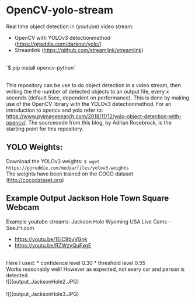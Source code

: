 # OpenCV-yolo-stream
Real time object detection in (youtube) video stream:
* OpenCV with YOLOv3 detectionmethod (https://pjreddie.com/darknet/yolo/) 
* Streamlink (https://github.com/streamlink/streamlink)
<br>
`$  pip install opencv-python` <br><br>

This repository can be use to do object detection in a video stream, then writing the the number of detected objects to an output file, every x seconds (default 5sec, dependent on performance). This is done by making use of the OpenCV library with the YOLOv3 detectionmethod. For an introduction to opencv and yolo refer to: https://www.pyimagesearch.com/2018/11/12/yolo-object-detection-with-opencv/. The sourcecode from this blog, by Adrian Rosebrock, is the starting point for this repository.


## YOLO Weights:
Download the YOLOv3 weights:
 `$ wget https://pjreddie.com/media/files/yolov3.weights` <br>
The weights have been trained on the COCO dataset (http://cocodataset.org)

## Example Output Jackson Hole Town Square Webcam
 Example youtube streams: Jackson Hole Wyoming USA Live Cams - SeeJH.com
* https://youtu.be/1EiC9bvVGnk
* https://youtu.be/RZWzyQuFxgE
<br>
Here I used:
* confidence level 0.30
* threshold level 0.55
<br>
Works reasonably well! However as expected, not every car and person is detected.
<br>
![](output_JacksonHole2.JPG)
<br><br>
![](output_JacksonHole3.JPG)


